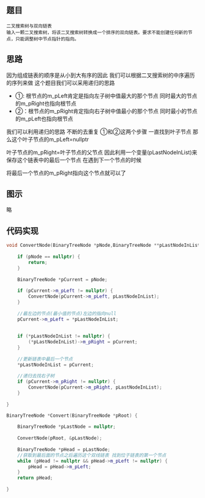 ## 题目

```
二叉搜索树与双向链表
输入一颗二叉搜索树，将该二叉搜索树转换成一个排序的双向链表。要求不能创建任何新的节点，只能调整树中节点指针的指向。
```


## 思路

因为组成链表的顺序是从小到大有序的因此 我们可以根据二叉搜索树的中序遍历的序列来做
这个题目我们可以采用递归的思路

* ①: 根节点的m_pLeft肯定是指向左子树中值最大的那个节点 同时最大的节点的m_pRight也指向根节点
* ②：根节点的m_pRight肯定指向右子树中值最小的那个节点 同时最小的节点的m_pLeft也指向根节点

我们可以利用递归的思路 不断的去重复 ①和②这两个步骤 一直找到叶子节点 那么这个叶子节点的m_pLeft=nullptr

叶子节点的m_pRight=叶子节点的父节点 因此利用一个变量(pLastNodeInList)来保存这个链表中的最后一个节点 在遇到下一个节点的时候

将最后一个节点的m_pRight指向这个节点就可以了

## 图示
略

## 代码实现

```c++
void ConvertNode(BinaryTreeNode *pNode,BinaryTreeNode **pLastNodeInList) {
    
    if (pNode == nullptr) {
        return;
    }
    
    BinaryTreeNode *pCurrent = pNode;
    
    if (pCurrent->m_pLeft != nullptr) {
        ConvertNode(pCurrent->m_pLeft, pLastNodeInList);
    }
    
    //最左边的节点(最小值的节点)左边的指向null
    pCurrent->m_pLeft = *pLastNodeInList;
    
    
    if (*pLastNodeInList != nullptr) {
        (*pLastNodeInList)->m_pRight = pCurrent;
    }
    
    //更新链表中最后一个节点
    *pLastNodeInList = pCurrent;
    
    //递归去找右子树
    if (pCurrent->m_pRight != nullptr) {
        ConvertNode(pCurrent->m_pRight, pLastNodeInList);
    }
    
}

```

```c++
BinaryTreeNode *Convert(BinaryTreeNode *pRoot) {
    
    BinaryTreeNode *pLastNode = nullptr;
    
    ConvertNode(pRoot, &pLastNode);
    
    BinaryTreeNode *pHead = pLastNode;
    //获取到最后面的节点之后遍历这个双线链表 找到位于链表的第一个节点
    while (pHead != nullptr && pHead->m_pLeft != nullptr) {
        pHead = pHead->m_pLeft;
    }
    return pHead;
    
}
```

